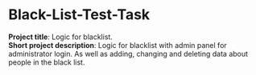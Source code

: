 # Black-List-Test-Task
<b>Project title</b>: Logic for blacklist.
<br><b>Short project description</b>: Logic for blacklist with admin panel for administrator login. As well as adding, changing and deleting data about people in the black list.
